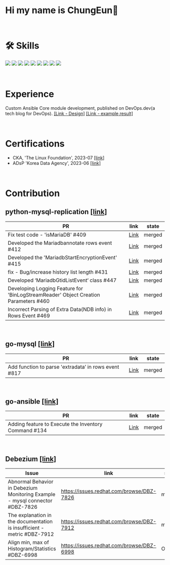 # Hi my name is ChungEun👋

</br>

# 🛠 Skills
<img src="https://img.shields.io/badge/Go-00ADD8?style=flat-square&logo=Python&logoColor=white"/> <img src="https://img.shields.io/badge/Gin-008ECF?style=flat-square&logo=Python&logoColor=white"/> <img src="https://img.shields.io/badge/Python-3766AB?style=flat-square&logo=Python&logoColor=white"/> <img src="https://img.shields.io/badge/Elasticsearch-005571?style=flat-square&logo=elasticsearch&logoColor=white"/> <img src="https://img.shields.io/badge/Logstash-005571?style=flat-square&logo=logstash&logoColor=white"/> <img src="https://img.shields.io/badge/Beats-005571?style=flat-square&logo=beats&logoColor=white"/> <img src="https://img.shields.io/badge/Apache-airflow-017CEE?style=flat-square&logo=apacheairflow&logoColor=white"/> <img src="https://img.shields.io/badge/Docker-2496ED?style=flat-square&logo=docker&logoColor=white"/> <img src="https://img.shields.io/badge/kubernetes-326CE5?style=flat-square&logo=kubernetes&logoColor=white"> 

</br>

# Experience 
Custom Ansible Core module development, published on DevOps.dev(a tech blog for DevOps). [[Link - Design]](https://medium.com/devops-dev/developing-ansible-strategy-modules-design-43c20880e600) [[Link - example,result]](https://medium.com/devops-dev/developing-ansible-strategy-modules-example-results-12ed4cff56b8)

</br>

# Certifications  
- CKA, 'The Linux Foundation', 2023-07 [[link]](https://www.credly.com/badges/e7d7d513-736a-40a9-b24c-5a49b6d5f35e/public_url)
- ADsP 'Korea Data Agency', 2023-06 [[link]](https://cucuridas.notion.site/ADsP-5aa0e34491e64b6483c50779132cbea2?pvs=4)

</br>

# Contribution
## python-mysql-replication [[link]](https://github.com/julien-duponchelle/python-mysql-replication)
| PR  | link   | state|
|--------|------|-------|
| Fix test code - 'isMariaDB' #409 | [Link](https://github.com/julien-duponchelle/python-mysql-replication/pull/409#event-9954080749)  |merged|
| Developed the Mariadbannotate rows event #412|[Link](https://github.com/julien-duponchelle/python-mysql-replication/pull/412)|merged|
| Developed the 'MariadbStartEncryptionEvent' #415|[Link](https://github.com/julien-duponchelle/python-mysql-replication/pull/415)|merged|
| fix - Bug/increase history list length #431|[Link](https://github.com/julien-duponchelle/python-mysql-replication/pull/431)|merged|
| Developed ‘MariadbGtidListEvent‘ class #447|[Link](https://github.com/julien-duponchelle/python-mysql-replication/pull/447)|merged|
| Developing Logging Feature for 'BinLogStreamReader' Object Creation Parameters #460|[Link](https://github.com/julien-duponchelle/python-mysql-replication/pull/460)|merged|
| Incorrect Parsing of Extra Data(NDB info) in Rows Event #469 |[Link](https://github.com/julien-duponchelle/python-mysql-replication/pull/469)|merged|
</br>  

## go-mysql [[link]](https://github.com/go-mysql-org/go-mysql)
| PR  | link   | state|
|--------|------|-------|
|Add function to parse 'extradata’ in rows event #817|[Link](https://github.com/go-mysql-org/go-mysql/pull/817)|merged|

</br>

## go-ansible [[link]](https://github.com/apenella/go-ansible)
| PR  | link   | state|
|--------|------|-------|
|Adding feature to Execute the Inventory Command #134|[Link](https://github.com/apenella/go-ansible/pull/134)|merged|

</br>

## Debezium [[link]](https://github.com/debezium/debezium)
| Issue  | link   | state|
|--------|------|-------|
|Abnormal Behavior in Debezium Monitoring Example - mysql connector #DBZ-7826 |https://issues.redhat.com/browse/DBZ-7826|merged|
|The explanation in the documentation is insufficient - metric #DBZ-7912 |https://issues.redhat.com/browse/DBZ-7912|merged|
|Align min, max of Histogram/Statistics #DBZ-6998 |https://issues.redhat.com/browse/DBZ-6998|Open|
